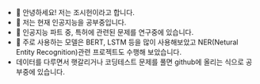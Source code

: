- 👋 안녕하세요! 저는 조시헌이라고 합니다.
- 👀 저는 현재 인공지능을 공부중입니다.
- 🌱 인공지능 파트 중, 특허에 관련된 문제를 연구중에 있습니다.
- 💞️ 주로 사용하는 모델은 BERT, LSTM 등을 많이 사용해보았고 NER(Netural Entity Recognition)관련 프로젝트도 수행해 보았습니다.
- 데이터를 다루면서 햇갈리거나 코딩테스트 문제를 풀면 github에 올리는 식으로 공부중에 있습니다.


<!---
joesiheon496/joesiheon496 is a ✨ special ✨ repository because its `README.md` (this file) appears on your GitHub profile.
You can click the Preview link to take a look at your changes.
--->

